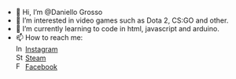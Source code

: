 - 👋 Hi, I’m @Daniello Grosso
- 👀 I’m interested in video games such as Dota 2, CS:GO and other.
- 🌱 I’m currently learning to code in html, javascript and arduino.
- 📫 How to reach me: <br>
<img alt="Instagram" src="https://pnggrid.com/wp-content/uploads/2021/06/Red-Instagram-Logo.png" width="15px" height="15px"/> [Instagram](https://www.instagram.com/danu_.gr/)<br>
<img alt="Steam" src="https://cdn.freebiesupply.com/images/large/2x/steam-logo-transparent.png" width="15px" height="15px"/> [Steam](https://steamcommunity.com/id/ruuddy/)<br>
<img alt="Facebook" src="https://upload.wikimedia.org/wikipedia/commons/thumb/f/fb/Facebook_icon_2013.svg/1024px-Facebook_icon_2013.svg.png" width="15px" height="15px"/> [Facebook](https://www.facebook.com/daniel.grosu.9216/)<br>
